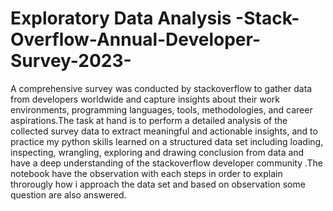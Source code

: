 # Exploratory Data Analysis -Stack-Overflow-Annual-Developer-Survey-2023-
A comprehensive survey was conducted by stackoverflow to gather data from developers worldwide and capture insights about their work environments, programming languages, tools, methodologies, and career aspirations.The task at hand is to perform a detailed analysis of the collected survey data to extract meaningful and actionable insights, and to practice my python skills learned on a structured data set including loading, inspecting, wrangling, exploring and drawing conclusion from data and have a deep understanding of the stackoverflow developer community .The notebook have the observation with each steps in order to explain throrougly how i approach the data set and based on observation some question are also answered.
